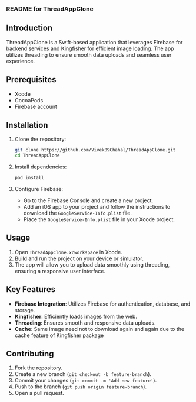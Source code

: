 ### README for ThreadAppClone

## Introduction
ThreadAppClone is a Swift-based application that leverages Firebase for backend services and Kingfisher for efficient image loading. The app utilizes threading to ensure smooth data uploads and seamless user experience.

## Prerequisites
- Xcode
- CocoaPods
- Firebase account

## Installation

1. Clone the repository:
   ```bash
   git clone https://github.com/Vivek09Chahal/ThreadAppClone.git
   cd ThreadAppClone
   ```

2. Install dependencies:
   ```bash
   pod install
   ```

3. Configure Firebase:
   - Go to the Firebase Console and create a new project.
   - Add an iOS app to your project and follow the instructions to download the `GoogleService-Info.plist` file.
   - Place the `GoogleService-Info.plist` file in your Xcode project.

## Usage

1. Open `ThreadAppClone.xcworkspace` in Xcode.
2. Build and run the project on your device or simulator.
3. The app will allow you to upload data smoothly using threading, ensuring a responsive user interface.

## Key Features

- **Firebase Integration**: Utilizes Firebase for authentication, database, and storage.
- **Kingfisher**: Efficiently loads images from the web.
- **Threading**: Ensures smooth and responsive data uploads.
- **Cache**: Same image need not to download again and again due to the cache feature of Kingfisher package

## Contributing

1. Fork the repository.
2. Create a new branch (`git checkout -b feature-branch`).
3. Commit your changes (`git commit -m 'Add new feature'`).
4. Push to the branch (`git push origin feature-branch`).
5. Open a pull request.
